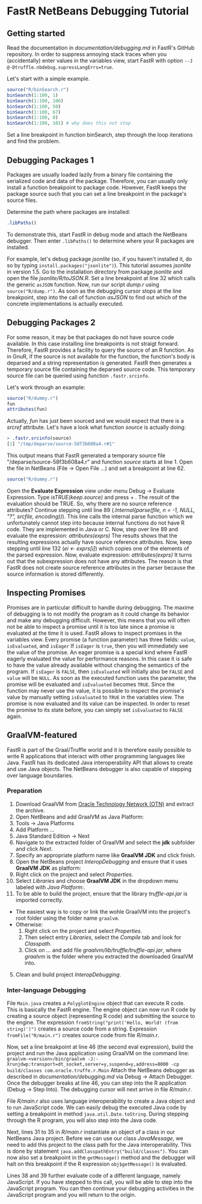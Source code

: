 # FastR NetBeans Debugging Tutorial

## Getting started

Read the documentation in *documentation/debugging.md* in FastR's GitHub repository.
In order to suppress annoying stack traces when you (accidentally) enter values in the variables view, start FastR with option `--J @-Dtruffle.nbdebug.supressLangErrs=true`.

Let's start with a simple example.
```R
source("R/binSearch.r")
binSearch(1:100, 1)
binSearch(1:100, 100)
binSearch(1:100, 50)
binSearch(1:100, 67)
binSearch(1:100, 0)
binSearch(1:100, 101) # why does this not stop
```

Set a line breakpoint in function binSearch, step through the loop iterations and find the problem.

## Debugging Packages 1
Packages are usually loaded lazily from a binary file containing the serialized code and data of the package.
Therefore, you can usually only install a function breakpoint to package code.
However, FastR keeps the package source such that you can set a line breakpoint in the package's source files.

Determine the path where packages are installed:
```R
.libPaths()
```

To demonstrate this, start FastR in debug mode and attach the NetBeans debugger. 
Then enter `.libPaths()` to determine where your R packages are installed. 

For example, let's debug package *jsonlite* (so, if you haven't installed it, do so by typing `install.packages("jsonlite")`). 
This tutorial assumes *jsonlite* in version 1.5. 
Go to the installation directory from package *jsonlite* and open the file *jsonlite/R/toJSON.R*. 
Set a line breakpoint at line 32 which calls the generic `asJSON` function. 
Now, run our script *dump.r* using `source("R/dump.r")`. 
As soon as the debugging cursor stops at the line breakpoint, step into the call of function *asJSON* to find out which of the concrete implementations is actually executed.

## Debugging Packages 2
For some reason, it may be that packages do not have source code available.
In this case installing line breakpoints is not straigt forward.
Therefore, FastR provides a facility to query the source of an R function.
As in GnuR, if the source is not available for the function, the function's body is deparsed and a string representation is generated.
FastR then generates a temporary source file containing the deparsed source code.
This temporary source file can be queried using function `.fastr.srcinfo`.

Let's work through an example: 
```R
source("R/dummy.r")
fun
attributes(fun)
```

Actually, *fun* has just been sourced and we would expect that there is a *srcref* attribute.
Let's have a look what function *source* is actually doing:

```R
> .fastr.srcinfo(source)
[1] "/tmp/deparse/source-58f3b608a4.r#1"
```

This output means that FastR generated a temporary source file "/deparse/source-58f3b608a4.r" and function *source* starts at line 1.
Open the file in NetBeans (File -> Open File ...) and set a breakpoint at line 62.

```R
source("R/dummy.r")
```

Open the __Evaluate Expression__ view under menu Debug -> Evaluate Expression.
Type *isTRUE(keep.source)* and press <ctrl> + <enter>.
The result of the evaluation should be TRUE. So, why there are no source reference attributes?
Continue stepping until line 89 (*.Internal(parse(file, n = -1, NULL, "?", srcfile, encoding))*). 
This line calls the internal parse function which we unfortunately cannot step into because internal functions do not have R code.
They are implemented in Java or C.
Now, step over line 89 and evaluate the expression: *attributes(exprs)*
The results shows that the resulting expressions actually have source reference attributes.
Now, keep stepping until line 132 (*ei <- exprs[i]*) which copies one of the elements of the parsed expression.
Now, evaluate expression: *attributes(exprs)*
It turns out that the subexpression does not have any attributes.
The reason is that FastR does not create source reference attributes in the parser because the source information is stored differently.

## Inspecting Promises
Promises are in particular difficult to handle during debugging.
The maxime of debugging is to not modify the program as it could change its behavior and make any debugging difficult.
However, this means that you will often not be able to inspect a promise until it is too late since a promise is evaluated at the time it is used.
FastR allows to inspect promises in the variables view.
Every promise (a function parameter) has three fields: `value`, `isEvaluated`, and `isEager`
If `isEager` is `true`, then you will immediately see the value of the promise. An eager promise is a special kind where FastR eagerly evaluated the value for performance reasons.
In this case it is safe to have the value already available without changing the semantics of the program.
If `isEager` is `FALSE`, then `isEvaluated` will initially also be `FALSE` and `value` will be `NULL`.
As soon as the executed function uses the parameter, the promise will be evaluated and `isEvaluated` becomes `TRUE`.
Since the function may never use the value, it is possible to inspect the promise's value by manually setting `isEvaluated` to `TRUE` in the variables view. 
The promise is now evaluated and its value can be inspected. 
In order to reset the promise to its state before, you can simply set `isEvaluated` to `FALSE` again.
  
## GraalVM-featured
FastR is part of the Graal/Truffle world and it is therefore easily possible to write R applications that interact with other programming languages like Java. 
FastR has its dedicated Java interoperability API that allows to create and use Java objects. 
The NetBeans debugger is also capable of stepping over language boundaries. 

### Preparation

1. Download GraalVM from [Oracle Technology Network (OTN)](http://www.oracle.com/technetwork/oracle-labs/program-languages/downloads/index.html) and extract the archive.
2. Open NetBeans and add GraalVM as Java Platform:
  1. Tools -> Java Platforms
  2. Add Platform ...
  3. Java Standard Edition -> Next
  4. Navigate to the extracted folder of GraalVM and select the __jdk__ subfolder and click *Next*.
  5. Specify an appropriate platform name like __GraalVM JDK__ and click finish. 
3. Open the NetBeans project *InteropDebugging* and ensure that it uses __GraalVM JDK__ as platform:
  1. Right click on the project and select *Properties*.
  2. Select *Libraries* and choose __GraalVM JDK__ in the dropdown menu labeled with *Java Platform:*. 
4. To be able to build the project, ensure that the library *truffle-api.jar* is imported correctly.
  * The easiest way is to copy or link the wohle GraalVM into the project's root folder using the folder name `graalvm`.
  * Otherwise: 
    1. Right click on the project and select *Properties*.
    2. Then select entry *Libraries*, select the *Compile* tab and look for *Classpath*.
    3. Click on *...* and add file *graalvm/lib/truffle/truffle-api.jar*, where *graalvm* is the folder where you extracted the downloaded GraalVM into.
5. Clean and build project *InteropDebugging*.

### Inter-language Debugging 

File `Main.java` creates a `PolyglotEngine` object that can execute R code. This is basically the FastR engine. 
The engine object can now run R code by creating a source object (representing R code) and submitting the source to the engine. 
The expression `fromString("print('Hello, World! (from string)')")` creates a source code from a string. 
Expression `fromFile("R/main.r")` creates source code from file *R/main.r*. 

Now, set a line breakpoint at line 46 (the second eval expression), build the project and run the Java application using GraalVM on the command line:
`graalvm-<version>/bin/graalvm -J:-Xrunjdwp:transport=dt_socket,server=y,suspend=y,address=8000 -cp build/classes com.oracle.truffe.r.Main` 
Attach the NetBeans debugger as described in *documentation/debugging.md* via Debug -> Attach Debugger. 
Once the debugger breaks at line 46, you can step into the R application (Debug -> Step Into). 
The debugging cursor will next arrive in file *R/main.r*. 

File *R/main.r* also uses language interoperability to create a Java object and to run JavaScript code.
We can easily debug the executed Java code by setting a breakpoint in method `java.util.Date.toString`. 
During stepping through the R program, you will also step into the Java code. 

Next, lines 31 to 35 in *R/main.r* instantiate an object of a class in our NetBeans Java project. 
Before we can use our class *JavaMessage*, we need to add this project to the class path for the Java interoperability. 
This is done by statement `java.addClasspathEntry("build/classes")`. 
You can now also set a breakpoint in the `getMessage()` method and the debugger will halt on this breakpoint if the R expression `obj$getMessage()` is evaluated. 

Lines 38 and 39 further evaluate code of a different language, namely JavaScript.
If you have stepped to this call, you will be able to step into the JavaScript program.
You can then continue your debugging activities in the JavaScript program and you will return to the origin.

